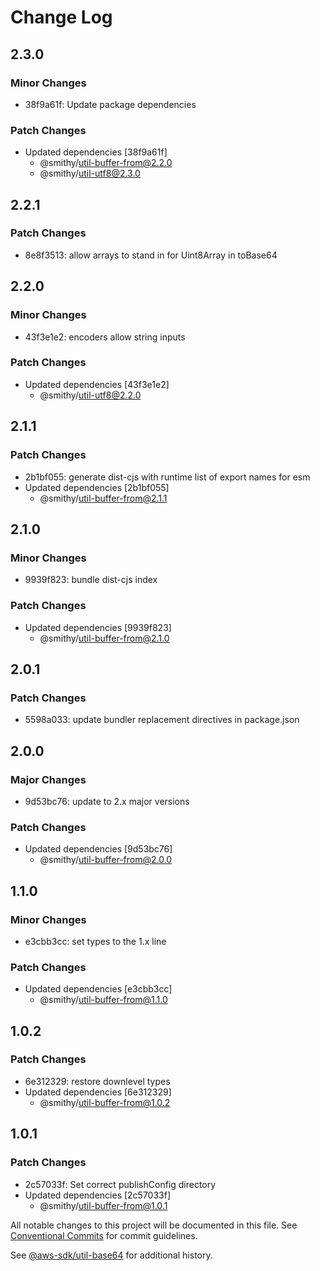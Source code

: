 # Change Log

## 2.3.0

### Minor Changes

- 38f9a61f: Update package dependencies

### Patch Changes

- Updated dependencies [38f9a61f]
  - @smithy/util-buffer-from@2.2.0
  - @smithy/util-utf8@2.3.0

## 2.2.1

### Patch Changes

- 8e8f3513: allow arrays to stand in for Uint8Array in toBase64

## 2.2.0

### Minor Changes

- 43f3e1e2: encoders allow string inputs

### Patch Changes

- Updated dependencies [43f3e1e2]
  - @smithy/util-utf8@2.2.0

## 2.1.1

### Patch Changes

- 2b1bf055: generate dist-cjs with runtime list of export names for esm
- Updated dependencies [2b1bf055]
  - @smithy/util-buffer-from@2.1.1

## 2.1.0

### Minor Changes

- 9939f823: bundle dist-cjs index

### Patch Changes

- Updated dependencies [9939f823]
  - @smithy/util-buffer-from@2.1.0

## 2.0.1

### Patch Changes

- 5598a033: update bundler replacement directives in package.json

## 2.0.0

### Major Changes

- 9d53bc76: update to 2.x major versions

### Patch Changes

- Updated dependencies [9d53bc76]
  - @smithy/util-buffer-from@2.0.0

## 1.1.0

### Minor Changes

- e3cbb3cc: set types to the 1.x line

### Patch Changes

- Updated dependencies [e3cbb3cc]
  - @smithy/util-buffer-from@1.1.0

## 1.0.2

### Patch Changes

- 6e312329: restore downlevel types
- Updated dependencies [6e312329]
  - @smithy/util-buffer-from@1.0.2

## 1.0.1

### Patch Changes

- 2c57033f: Set correct publishConfig directory
- Updated dependencies [2c57033f]
  - @smithy/util-buffer-from@1.0.1

All notable changes to this project will be documented in this file.
See [Conventional Commits](https://conventionalcommits.org) for commit guidelines.

See [@aws-sdk/util-base64](https://github.com/aws/aws-sdk-js-v3/blob/main/packages/util-base64/CHANGELOG.md) for additional history.

